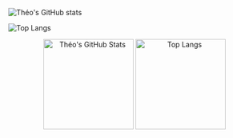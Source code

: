 ![Théo's GitHub stats](https://github-readme-stats.vercel.app/api?username=theozanchi&show_icons=true&theme=radical)

![Top Langs](https://github-readme-stats.vercel.app/api/top-langs/?username=theozanchi&theme=radical)

<p align="center">
  <img src="https://github-readme-stats.vercel.app/api?username=theozanchi&show_icons=true&theme=radical" alt="Théo's GitHub Stats" height="180em">
  <img src="https://github-readme-stats.vercel.app/api/top-langs/?username=theozanchi&theme=radical" alt="Top Langs" height="180em">
</p>

<!--

**theozanchi/theozanchi** is a ✨ _special_ ✨ repository because its `README.md` (this file) appears on your GitHub profile.

Here are some ideas to get you started:

- 🔭 I’m currently working on ...
- 🌱 I’m currently learning ...
- 👯 I’m looking to collaborate on ...
- 🤔 I’m looking for help with ...
- 💬 Ask me about ...
- 📫 How to reach me: ...
- 😄 Pronouns: ...
- ⚡ Fun fact: ...
-->
